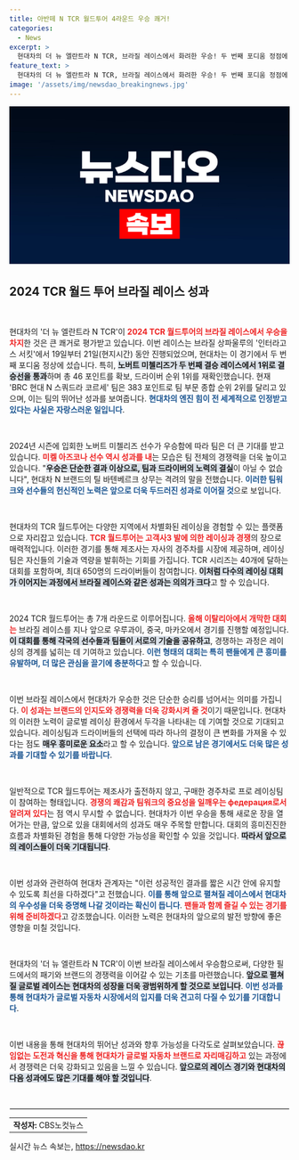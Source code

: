 ```yaml
---
title: 아반떼 N TCR 월드투어 4라운드 우승 쾌거!
categories:
  - News
excerpt: >
  현대차의 더 뉴 엘란트라 N TCR, 브라질 레이스에서 화려한 우승! 두 번째 포디움 정점에 서며 드라이버 순위 1위 자리를 확고히 했다.탑 드라이버들의 치열한 경쟁 속에서 새 역사 쓰는 현대차의 성과를 확인해보세요!
feature_text: >
  현대차의 더 뉴 엘란트라 N TCR, 브라질 레이스에서 화려한 우승! 두 번째 포디움 정점에 서며 드라이버 순위 1위 자리를 확고히 했다.탑 드라이버들의 치열한 경쟁 속에서 새 역사 쓰는 현대차의 성과를 확인해보세요!
image: '/assets/img/newsdao_breakingnews.jpg'
---
```


<p><img src="/assets/img/newsdao_breakingnews.jpg" alt="flaretime 속보" /></p>

<h2 data-ke-size="size26">2024 TCR 월드 투어 브라질 레이스 성과</h2>

<p data-ke-size="size16">&nbsp;</p>  

<p>현대차의 '더 뉴 엘란트라 N TCR'이 <b><span style="color: #ee2323;">2024 TCR 월드투어의 브라질 레이스에서 우승을 차지</span></b>한 것은 큰 쾌거로 평가받고 있습니다. 이번 레이스는 브라질 상파울루의 '인터라고스 서킷'에서 19일부터 21일(현지시간) 동안 진행되었으며, 현대차는 이 경기에서 두 번째 포디움 정상에 섰습니다. 특히, <b><span style="background-color: #21538527;">노버트 미첼리즈가 두 번째 결승 레이스에서 1위로 결승선을 통과</span></b>하며 총 46 포인트를 확보, 드라이버 순위 1위를 재확인했습니다. 현재 'BRC 현대 N 스쿼드라 코르세' 팀은 383 포인트로 팀 부문 종합 순위 2위를 달리고 있으며, 이는 팀의 뛰어난 성과를 보여줍니다. <b><span style="color: #1a5490;">현대차의 엔진 힘이 전 세계적으로 인정받고 있다는 사실은 자랑스러운 일입니다</span></b>.</p>

<p data-ke-size="size16">&nbsp;</p>  

<p>2024년 시즌에 입회한 노버트 미첼리즈 선수가 우승함에 따라 팀은 더 큰 기대를 받고 있습니다. <b><span style="color: #ee2323;">미켈 아즈코나 선수 역시 성과를 내</span></b>는 모습은 팀 전체의 경쟁력을 더욱 높이고 있습니다. "<b><span style="background-color: #21538527;">우승은 단순한 결과 이상으로, 팀과 드라이버의 노력의 결실</span></b>이 아닐 수 없습니다", 현대차 N 브랜드의 틸 바텐베르크 상무는 격려의 말을 전했습니다. <b><span style="color: #1a5490;">이러한 팀워크와 선수들의 헌신적인 노력은 앞으로 더욱 두드러진 성과로 이어질 것</span></b>으로 보입니다.</p>

<p data-ke-size="size16">&nbsp;</p>  

<p>현대차의 TCR 월드투어는 다양한 지역에서 차별화된 레이싱을 경험할 수 있는 플랫폼으로 자리잡고 있습니다. <b><span style="color: #ee2323;">TCR 월드투어는 고객사3 발에 의한 레이싱과 경쟁</span></b>의 장으로 매력적입니다. 이러한 경기를 통해 제조사는 자사의 경주차를 시장에 제공하며, 레이싱 팀은 자신들의 기술과 역량을 발휘하는 기회를 가집니다. TCR 시리즈는 40개에 달하는 대회를 포함하며, 최대 650명의 드라이버들이 참여합니다. <b><span style="background-color: #21538527;">이처럼 다수의 레이싱 대회가 이어지는 과정에서 브라질 레이스와 같은 성과는 의의가 크다</span></b>고 할 수 있습니다.</p>

<p data-ke-size="size16">&nbsp;</p>  

<p>2024 TCR 월드투어는 총 7개 라운드로 이루어집니다. <b><span style="color: #ee2323;">올해 이탈리아에서 개막한 대회는</span></b> 브라질 레이스를 지나 앞으로 우루과이, 중국, 마카오에서 경기를 진행할 예정입니다. <b><span style="background-color: #21538527;">이 대회를 통해 각국의 선수들과 팀들이 서로의 기술을 공유하고</span></b>, 경쟁하는 과정은 레이싱의 경계를 넓히는 데 기여하고 있습니다. <b><span style="color: #1a5490;">이런 형태의 대회는 특히 팬들에게 큰 흥미를 유발하며, 더 많은 관심을 끌기에 충분하다</span></b>고 할 수 있습니다.</p>

<p data-ke-size="size16">&nbsp;</p>  

<p>이번 브라질 레이스에서 현대차가 우승한 것은 단순한 승리를 넘어서는 의미를 가집니다. <b><span style="color: #ee2323;">이 성과는 브랜드의 인지도와 경쟁력을 더욱 강화시켜 줄 것</span></b>이기 때문입니다. 현대차의 이러한 노력이 글로벌 레이싱 환경에서 두각을 나타내는 데 기여할 것으로 기대되고 있습니다. 레이싱팀과 드라이버들의 선택에 따라 하나의 결정이 큰 변화를 가져올 수 있다는 점도 <b><span style="background-color: #21538527;">매우 흥미로운 요소</span></b>라고 할 수 있습니다. <b><span style="color: #1a5490;">앞으로 남은 경기에서도 더욱 많은 성과를 기대할 수 있기를 바랍니다</span></b>.</p>

<p data-ke-size="size16">&nbsp;</p>  

<p>일반적으로 TCR 월드투어는 제조사가 출전하지 않고, 구매한 경주차로 프로 레이싱팀이 참여하는 형태입니다. <b><span style="color: #ee2323;">경쟁의 쾌감과 팀워크의 중요성을 일깨우는 федерация로서 알려져 있다</span></b>는 점 역시 무시할 수 없습니다. 현대차가 이번 우승을 통해 새로운 장을 열어가는 만큼, 앞으로 있을 대회에서의 성과도 매우 주목할 만합니다. 대회의 흥미진진한 흐름과 차별화된 경험을 통해 다양한 가능성을 확인할 수 있을 것입니다. <b><span style="background-color: #21538527;">따라서 앞으로의 레이스들이 더욱 기대됩니다</span></b>.</p>

<p data-ke-size="size16">&nbsp;</p>  

<p>이번 성과와 관련하여 현대차 관계자는 "이런 성공적인 결과를 짧은 시간 안에 유지할 수 있도록 최선을 다하겠다"고 전했습니다. <b><span style="color: #1a5490;">이를 통해 앞으로 펼쳐질 레이스에서 현대차의 우수성을 더욱 증명해 나갈 것이라는 확신이 듭니다</span></b>. <b><span style="color: #ee2323;">팬들과 함께 즐길 수 있는 경기를 위해 준비하겠다</span></b>고 강조했습니다. 이러한 노력은 현대차의 앞으로의 발전 방향에 좋은 영향을 미칠 것입니다. </p>

<p data-ke-size="size16">&nbsp;</p>  

<p>현대차의 '더 뉴 엘란트라 N TCR'이 이번 브라질 레이스에서 우승함으로써, 다양한 필드에서의 패기와 브랜드의 경쟁력을 이어갈 수 있는 기초를 마련했습니다. <b><span style="background-color: #21538527;">앞으로 펼쳐질 글로벌 레이스는 현대차의 성장을 더욱 광범위하게 할 것으로 보입니다</span></b>. <b><span style="color: #1a5490;">이번 성과를 통해 현대차가 글로벌 자동차 시장에서의 입지를 더욱 견고히 다질 수 있기를 기대합니다</span></b>. </p>

<p data-ke-size="size16">&nbsp;</p>  

<p>이번 내용을 통해 현대차의 뛰어난 성과와 향후 가능성을 다각도로 살펴보았습니다. <b><span style="color: #ee2323;">끊임없는 도전과 혁신을 통해 현대차가 글로벌 자동차 브랜드로 자리매김하고</span></b> 있는 과정에서 경쟁력은 더욱 강화되고 있음을 느낄 수 있습니다. <b><span style="background-color: #21538527;">앞으로의 레이스 경기와 현대차의 다음 성과에도 많은 기대를 해야 할 것입니다</span></b>.</p>

<p data-ke-size="size16">&nbsp;</p>

<hr style="border: 1px solid #eaeaea;">

<table style="width: 100%; border-collapse: collapse;">
<tr>
<td style="text-align: center; height: 17px;"><b>작성자:</b> CBS노컷뉴스</td>
</tr>
</table>
실시간 뉴스 속보는, <a href="https://newsdao.kr" rel="dofollow">https://newsdao.kr</a>


